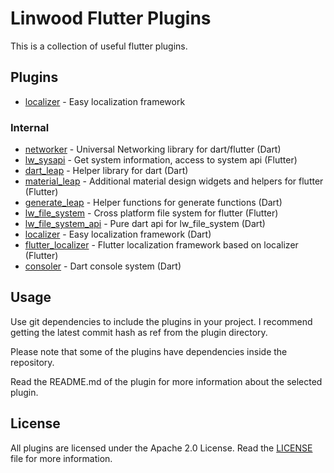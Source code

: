 # Linwood Flutter Plugins

This is a collection of useful flutter plugins.

## Plugins

* [localizer](packages/localizer) - Easy localization framework

### Internal

* [networker](packages/networker) - Universal Networking library for dart/flutter (Dart)
* [lw_sysapi](packages/lw_sysapi) - Get system information, access to system api (Flutter)
* [dart_leap](packages/dart_leap) - Helper library for dart (Dart)
* [material_leap](packages/material_leap) - Additional material design widgets and helpers for flutter (Flutter)
* [generate_leap](packages/generate_leap) - Helper functions for generate functions (Dart)
* [lw_file_system](packages/lw_file_system) - Cross platform file system for flutter (Flutter)
* [lw_file_system_api](packages/lw_file_system_api) - Pure dart api for lw_file_system (Dart)
* [localizer](packages/localizer) - Easy localization framework (Dart)
* [flutter_localizer](packages/flutter_localizer) - Flutter localization framework based on localizer (Flutter)
* [consoler](packages/consoler) - Dart console system (Dart)

## Usage

Use git dependencies to include the plugins in your project.
I recommend getting the latest commit hash as ref from the plugin directory.

Please note that some of the plugins have dependencies inside the repository.

Read the README.md of the plugin for more information about the selected plugin.

## License

All plugins are licensed under the Apache 2.0 License.
Read the [LICENSE](LICENSE) file for more information.
